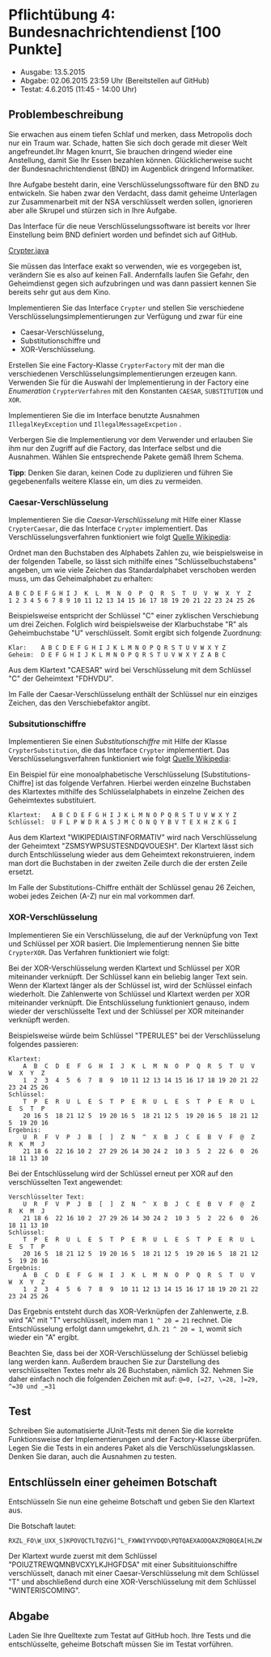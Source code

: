 # Pflichtübung 4: Bundesnachrichtendienst [100 Punkte]

  * Ausgabe: 13.5.2015
  * Abgabe: 02.06.2015 23:59 Uhr (Bereitstellen auf GitHub)
  * Testat: 4.6.2015 (11:45 - 14:00 Uhr)


## Problembeschreibung

Sie erwachen aus einem tiefen Schlaf und merken, dass Metropolis doch nur ein Traum war. Schade, hatten Sie sich doch gerade mit dieser Welt angefreundet.Ihr Magen knurrt, Sie brauchen dringend wieder eine Anstellung, damit Sie Ihr Essen bezahlen können. Glücklicherweise sucht der Bundesnachrichtendienst (BND) im Augenblick dringend Informatiker.

Ihre Aufgabe besteht darin, eine Verschlüsselungssoftware für den BND zu entwickeln. Sie haben zwar den Verdacht, dass damit geheime Unterlagen zur Zusammenarbeit mit der NSA verschlüsselt werden sollen, ignorieren aber alle Skrupel und stürzen sich in Ihre Aufgabe.

Das Interface für die neue Verschlüsselungssoftware ist bereits vor Ihrer Einstellung beim BND definiert worden und befindet sich auf GitHub.

[Crypter.java](src/Crypter.java)

Sie müssen das Interface exakt so verwenden, wie es vorgegeben ist, verändern Sie es also auf keinen Fall. Andernfalls laufen Sie Gefahr, den Geheimdienst gegen sich aufzubringen und was dann passiert kennen Sie bereits sehr gut aus dem Kino.

Implementieren Sie das Interface `Crypter` und stellen Sie verschiedene Verschlüsselungsimplementierungen zur Verfügung und zwar für eine

  * Caesar-Verschlüsselung,
  * Substitutionschiffre und 
  * XOR-Verschlüsselung.

Erstellen Sie eine Factory-Klasse `CrypterFactory` mit der man die verschiedenen Verschlüsselungsimplementierungen erzeugen kann. Verwenden Sie für die Auswahl der Implementierung in der Factory eine _Enumeration_ `CrypterVerfahren` mit den Konstanten `CAESAR`, `SUBSTITUTION` und `XOR`.

Implementieren Sie die im Interface benutzte Ausnahmen `IllegalKeyException` und `IllegalMessageExcpetion` .

Verbergen Sie die Implementierung vor dem Verwender und erlauben Sie ihm nur den Zugriff auf die Factory, das Interface selbst und die Ausnahmen. Wählen Sie entsprechende Pakete gemäß Ihrem Schema.

**Tipp**: Denken Sie daran, keinen Code zu duplizieren und führen Sie gegebenenfalls weitere Klasse ein, um dies zu vermeiden.


### Caesar-Verschlüsselung

Implementieren Sie die _Caesar-Verschlüsselung_ mit Hilfe einer Klasse `CrypterCaesar`, die das Interface `Crypter` implementiert. Das Verschlüsselungsverfahren funktioniert wie folgt [Quelle Wikipedia](https://de.wikipedia.org/wiki/Caesar-Verschl%C3%BCsselung):

Ordnet man den Buchstaben des Alphabets Zahlen zu, wie beispielsweise in der folgenden Tabelle, so lässt sich mithilfe eines "Schlüsselbuchstabens" angeben, um wie viele Zeichen das Standardalphabet verschoben werden muss, um das Geheimalphabet zu erhalten:

    A B C D E F G H I J  K  L  M  N  O  P  Q  R  S  T  U  V  W  X  Y  Z
    1 2 3 4 5 6 7 8 9 10 11 12 13 14 15 16 17 18 19 20 21 22 23 24 25 26

Beispielsweise entspricht der Schlüssel "C" einer zyklischen Verschiebung um drei Zeichen. Folglich wird beispielsweise der Klarbuchstabe "R" als Geheimbuchstabe "U" verschlüsselt. Somit ergibt sich folgende Zuordnung:

    Klar:    A B C D E F G H I J K L M N O P Q R S T U V W X Y Z
    Geheim:  D E F G H I J K L M N O P Q R S T U V W X Y Z A B C

Aus dem Klartext "CAESAR" wird bei Verschlüsselung mit dem Schlüssel "C" der Geheimtext "FDHVDU".

Im Falle der Caesar-Verschlüsselung enthält der Schlüssel nur ein einziges Zeichen, das den Verschiebefaktor angibt.


### Subsitutionschiffre

Implementieren Sie einen _Substitutionschiffre_ mit Hilfe der Klasse `CrypterSubstitution`, die das Interface `Crypter` implementiert. Das Verschlüsselungsverfahren funktioniert wie folgt [Quelle Wikipedia](https://de.wikipedia.org/wiki/Monoalphabetische_Substitution):

Ein Beispiel für eine monoalphabetische Verschlüsselung [Substitutions-Chiffre] ist das folgende Verfahren. Hierbei werden einzelne Buchstaben des Klartextes mithilfe des Schlüsselalphabets in einzelne Zeichen des Geheimtextes substituiert. 

    Klartext:   A B C D E F G H I J K L M N O P Q R S T U V W X Y Z
    Schlüssel:  U F L P W D R A S J M C O N Q Y B V T E X H Z K G I

Aus dem Klartext "WIKIPEDIAISTINFORMATIV" wird nach Verschlüsselung der Geheimtext "ZSMSYWPSUSTESNDQVOUESH". Der Klartext lässt sich durch Entschlüsselung wieder aus dem Geheimtext rekonstruieren, indem man dort die Buchstaben in der zweiten Zeile durch die der ersten Zeile ersetzt. 

Im Falle der Substitutions-Chiffre enthält der Schlüssel genau 26 Zeichen, wobei jedes Zeichen (A-Z) nur ein mal vorkommen darf.


### XOR-Verschlüsselung

Implementieren Sie ein Verschlüsselung, die auf der Verknüpfung von Text und Schlüssel per XOR basiert. Die Implementierung nennen Sie bitte `CrypterXOR`. Das Verfahren funktioniert wie folgt: 

Bei der XOR-Verschlüsselung werden Klartext und Schlüssel per XOR miteinander verknüpft. Der Schlüssel kann ein beliebig langer Text sein. Wenn der Klartext länger als der Schlüssel ist, wird der Schlüssel einfach wiederholt. Die Zahlenwerte von Schlüssel und Klartext werden per XOR miteinander verknüpft. Die Entschlüsselung funktioniert genauso, indem wieder der verschlüsselte Text und der Schlüssel per XOR miteinander verknüpft werden. 

Beispielsweise würde beim Schlüssel "TPERULES" bei der Verschlüsselung folgendes passieren:

    Klartext:
        A  B  C  D  E  F  G  H  I  J  K  L  M  N  O  P  Q  R  S  T  U  V  W  X  Y  Z  
        1  2  3  4  5  6  7  8  9  10 11 12 13 14 15 16 17 18 19 20 21 22 23 24 25 26 
    Schlüssel:
        T  P  E  R  U  L  E  S  T  P  E  R  U  L  E  S  T  P  E  R  U  L  E  S  T  P  
        20 16 5  18 21 12 5  19 20 16 5  18 21 12 5  19 20 16 5  18 21 12 5  19 20 16 
    Ergebnis:
        U  R  F  V  P  J  B  [  ]  Z  N  ^  X  B  J  C  E  B  V  F  @  Z  R  K  M  J  
        21 18 6  22 16 10 2  27 29 26 14 30 24 2  10 3  5  2  22 6  0  26 18 11 13 10 

Bei der Entschlüsselung wird der Schlüssel erneut per XOR auf den verschlüsselten Text angewendet:

    Verschlüsselter Text:
        U  R  F  V  P  J  B  [  ]  Z  N  ^  X  B  J  C  E  B  V  F  @  Z  R  K  M  J  
        21 18 6  22 16 10 2  27 29 26 14 30 24 2  10 3  5  2  22 6  0  26 18 11 13 10 
    Schlüssel:
        T  P  E  R  U  L  E  S  T  P  E  R  U  L  E  S  T  P  E  R  U  L  E  S  T  P  
        20 16 5  18 21 12 5  19 20 16 5  18 21 12 5  19 20 16 5  18 21 12 5  19 20 16 
    Ergebnis:
        A  B  C  D  E  F  G  H  I  J  K  L  M  N  O  P  Q  R  S  T  U  V  W  X  Y  Z  
        1  2  3  4  5  6  7  8  9  10 11 12 13 14 15 16 17 18 19 20 21 22 23 24 25 26  

Das Ergebnis entsteht durch das XOR-Verknüpfen der Zahlenwerte, z.B. wird "A" mit "T" verschlüsselt, indem man `1 ^ 20 = 21` rechnet. Die Entschlüsselung erfolgt dann umgekehrt, d.h. `21 ^ 20 = 1`, womit sich wieder ein "A" ergibt.

Beachten Sie, dass bei der XOR-Verschlüsselung der Schlüssel beliebig lang werden kann. Außerdem brauchen Sie zur Darstellung des verschlüsselten Textes mehr als 26 Buchstaben, nämlich 32. Nehmen Sie daher einfach noch die folgenden Zeichen mit auf: `@=0, [=27, \=28, ]=29, ^=30 und _=31`


## Test

Schreiben Sie automatisierte JUnit-Tests mit denen Sie die korrekte Funktionsweise der Implementierungen und der Factory-Klasse überprüfen. Legen Sie die Tests in ein anderes Paket als die Verschlüsselungsklassen. Denken Sie daran, auch die Ausnahmen zu testen.


## Entschlüsseln einer geheimen Botschaft

Entschlüsseln Sie nun eine geheime Botschaft und geben Sie den Klartext aus.

Die Botschaft lautet:

    RXZL_FO\W_UXX_S]KPOVQCTLTQZVG]^L_FXWWIYYVDQD\PQTQAEXAODQAXZRQBQEA[HLZW

Der Klartext wurde zuerst mit dem Schlüssel "POIUZTREWQMNBVCXYLKJHGFDSA" mit einer Subsitituionschiffre verschlüsselt, danach mit einer Caesar-Verschlüsselung mit dem Schlüssel "T" und abschließend durch eine XOR-Verschlüsselung mit dem Schlüssel "WINTERISCOMING".


## Abgabe

Laden Sie Ihre Quelltexte zum Testat auf GitHub hoch. Ihre Tests und die entschlüsselte, geheime Botschaft müssen Sie im Testat vorführen.
